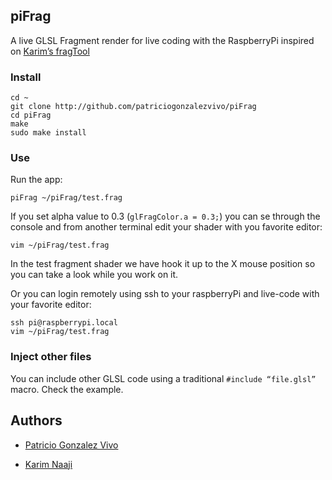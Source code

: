 ## piFrag

A live GLSL Fragment render for live coding with the RaspberryPi inspired on [Karim’s fragTool](https://github.com/karimnaaji/fragtool)

### Install

```
cd ~ 
git clone http://github.com/patriciogonzalezvivo/piFrag
cd piFrag
make
sudo make install
```

### Use

Run the app:

```
piFrag ~/piFrag/test.frag
```

If you set alpha value to 0.3 (```glFragColor.a = 0.3;```) you can se through the console and from another terminal edit your shader with you favorite editor:

```
vim ~/piFrag/test.frag
```

In the test fragment shader we have hook it up to the X mouse position so you can take a look while you work on it.

Or you can login remotely using ssh to your raspberryPi and live-code with your favorite editor:

```
ssh pi@raspberrypi.local
vim ~/piFrag/test.frag
```

### Inject other files

You can include other GLSL code using a traditional ```#include “file.glsl”``` macro. Check the example.

## Authors

* [Patricio Gonzalez Vivo](http://patriciogonzalezvivo.com/)

* [Karim Naaji](http://karim.naaji.fr/)